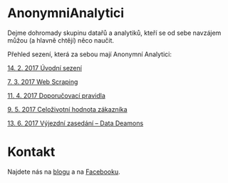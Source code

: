 # AnonymniAnalytici

Dejme dohromady skupinu datařů a analytiků, kteří se od sebe navzájem můžou (a hlavně chtějí) něco naučit.

Přehled sezení, která za sebou mají Anonymní Analytici:

[14. 2. 2017 Úvodní sezení](http://www.anonymni-analytici.cz/2017/02/20/14-2-2017-uvodni-sezeni/)

[7. 3. 2017 Web Scraping](http://www.anonymni-analytici.cz/2017/03/20/7-3-2017-web-scraping/)

[11. 4. 2017 Doporučovací pravidla](http://www.anonymni-analytici.cz/2017/05/03/11-4-2017-doporucovaci-pravidla/)

[9. 5. 2017 Celoživotní hodnota zákazníka](http://www.anonymni-analytici.cz/2017/05/25/9-5-2017-celozivotni-hodnota-zakaznika/)

[13. 6. 2017 Výjezdní zasedání – Data Deamons](http://www.anonymni-analytici.cz/2017/07/16/13-6-2017-vyjezdni-zasedani-data-deamons/)


# Kontakt

Najdete nás na [blogu](http://www.anonymni-analytici.cz/) a na [Facebooku](https://www.facebook.com/groups/AnonymniAnalytici/).